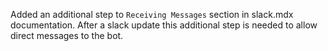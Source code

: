 Added an additional step to `Receiving Messages` section in slack.mdx documentation. After a slack update this 
additional step is needed to allow direct messages to the bot.

